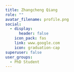 ```yaml
---
title: Zhangcheng Qiang
role: ""
avatar_filename: profile.png
social:
  - display:
      header: false
    icon_pack: fas
    link: www.google.com
    icon: graduation-cap
superuser: false
user_groups:
  - PhD Student
---
```

